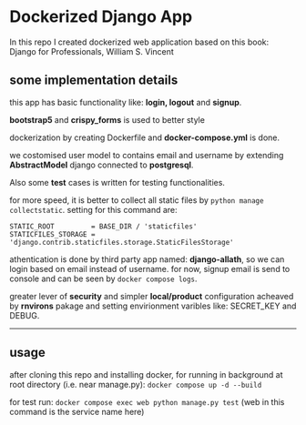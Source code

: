 # Dockerized Django App

In this repo I created dockerized web application based on this book:
Django for Professionals, William S. Vincent

## some implementation details
this app has basic functionality like: **login, logout** and **signup**.

**bootstrap5** and **crispy_forms** is used to better style

dockerization by creating Dockerfile and **docker-compose.yml** is done.

we costomised user model to contains email and username by extending **AbstractModel**
django connected to **postgresql**.

Also some **test** cases is written for testing functionalities.

for more speed, it is better to collect all static files by `python manage collectstatic`. setting for this command are:
```
STATIC_ROOT         = BASE_DIR / 'staticfiles'
STATICFILES_STORAGE = 'django.contrib.staticfiles.storage.StaticFilesStorage'
```

athentication is done by third party app named: **django-allath**, so we can login based on email instead of username. for now, signup email is send to console and can be seen by `docker compose logs`.

greater lever of **security** and simpler **local/product** configuration acheaved by **rnvirons** pakage and setting envirionment varibles like: SECRET_KEY and DEBUG.

  
____________________________________________________________________________________
## usage
after cloning this repo and installing docker, for running in background at root directory (i.e. near manage.py):  `docker compose up -d --build`

for test run:
`docker compose exec web python manage.py test`
(web in this command is the service name here)
